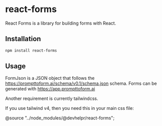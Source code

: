# react-forms

React Forms is a library for building forms with React.

## Installation

```bash
npm install react-forms
```

## Usage

<FormRenderer formJson={...} />

FormJson is a JSON object that follows the https://prompttoform.ai/schema/v0.1/schema.json schema. Forms can be generated with https://app.prompttoform.ai

Another requirement is currently tailwindcss.

If you use tailwind v4, then you need this in your main css file:

@source "../node_modules/@devhelpr/react-forms";


